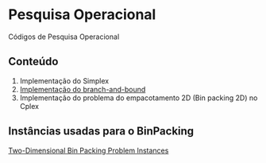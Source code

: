 # Pesquisa Operacional
Códigos de Pesquisa Operacional

## Conteúdo
  1. Implementação do Simplex 
  2. [Implementação do branch-and-bound](branch_and_bound.py)
  3. Implementação do problema do empacotamento 2D (Bin packing 2D) no Cplex

## Instâncias usadas para o BinPacking
[Two-Dimensional Bin Packing Problem Instances](http://or.dei.unibo.it/library/two-dimensional-bin-packing-problem)
